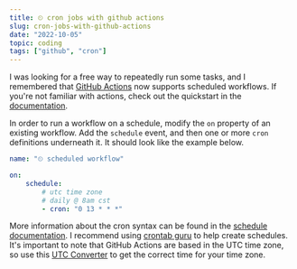 ```yaml
---
title: ⏲ cron jobs with github actions
slug: cron-jobs-with-github-actions
date: "2022-10-05"
topic: coding
tags: ["github", "cron"]
---
```


I was looking for a free way to repeatedly run some tasks, and I remembered that [GitHub Actions][actions] now supports scheduled workflows. If you're not familiar with actions, check out the quickstart in the [documentation][actions-docs].

In order to run a workflow on a schedule, modify the `on` property of an existing workflow. Add the `schedule` event, and then one or more `cron` definitions underneath it. It should look like the example below.

```yaml
name: "⏲ scheduled workflow"

on:
    schedule:
        # utc time zone
        # daily @ 8am cst
        - cron: "0 13 * * *"
```

More information about the cron syntax can be found in the [schedule documentation][schedule]. I recommend using [crontab guru][crontab-guru] to help create schedules. It's important to note that GitHub Actions are based in the UTC time zone, so use this [UTC Converter][converter] to get the correct time for your time zone.

[schedule]: https://docs.github.com/en/actions/using-workflows/events-that-trigger-workflows#schedule
[crontab-guru]: https://crontab.guru
[actions]: https://github.com/features/actions
[actions-docs]: https://docs.github.com/en/actions
[converter]: https://savvytime.com/converter/utc
